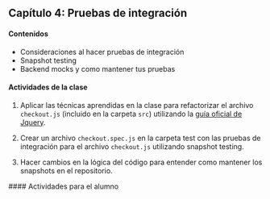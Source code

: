 ## Capítulo 4: Pruebas de integración

#### Contenidos
- Consideraciones al hacer pruebas de integración
- Snapshot testing
- Backend mocks y como mantener tus pruebas

#### Actividades de la clase

1) Aplicar las técnicas aprendidas en la clase para refactorizar el archivo `checkout.js` (incluido en la carpeta `src`) utilizando la [guía oficial de Jquery](https://learn.jquery.com/code-organization/concepts/#the-object-literal).


2) Crear un archivo `checkout.spec.js` en la carpeta test con las pruebas de integración para el archivo `checkout.js` utilizando snapshot testing.

3) Hacer cambios en la lógica del código para entender como mantener los snapshots en el repositorio.

#### Actividades para el alumno
